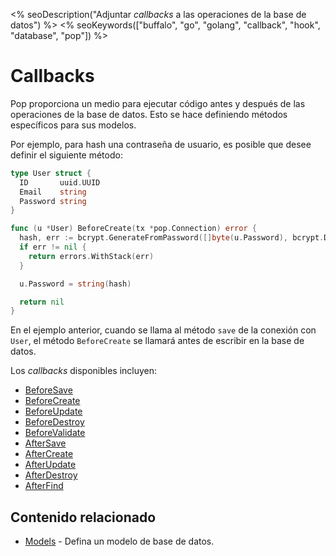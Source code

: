 <% seoDescription("Adjuntar _callbacks_ a las operaciones de la base de datos") %>
<% seoKeywords(["buffalo", "go", "golang", "callback", "hook", "database", "pop"]) %>

# Callbacks

Pop proporciona un medio para ejecutar código antes y después de las operaciones de la base de datos. Esto se hace definiendo métodos específicos para sus modelos.

Por ejemplo, para hash una contraseña de usuario, es posible que desee definir el siguiente método:

```go
type User struct {
  ID       uuid.UUID
  Email    string
  Password string
}

func (u *User) BeforeCreate(tx *pop.Connection) error {
  hash, err := bcrypt.GenerateFromPassword([]byte(u.Password), bcrypt.DefaultCost)
  if err != nil {
    return errors.WithStack(err)
  }

  u.Password = string(hash)

  return nil
}
```

En el ejemplo anterior, cuando se llama al método `save` de la conexión con` User`, el método `BeforeCreate`
se llamará antes de escribir en la base de datos.

Los _callbacks_ disponibles incluyen:

* [BeforeSave](https://godoc.org/github.com/gobuffalo/pop#BeforeSaveable)
* [BeforeCreate](https://godoc.org/github.com/gobuffalo/pop#BeforeCreateable)
* [BeforeUpdate](https://godoc.org/github.com/gobuffalo/pop#BeforeUpdateable)
* [BeforeDestroy](https://godoc.org/github.com/gobuffalo/pop#BeforeDestroyable)
* [BeforeValidate](https://godoc.org/github.com/gobuffalo/pop#BeforeValidateable)
* [AfterSave](https://godoc.org/github.com/gobuffalo/pop#AfterSaveable)
* [AfterCreate](https://godoc.org/github.com/gobuffalo/pop#AfterCreateable)
* [AfterUpdate](https://godoc.org/github.com/gobuffalo/pop#AfterUpdateable)
* [AfterDestroy](https://godoc.org/github.com/gobuffalo/pop#AfterDestroyable)
* [AfterFind](https://godoc.org/github.com/gobuffalo/pop#AfterFindable)

## Contenido relacionado

* [Models](/en/docs/db/models) - Defina un modelo de base de datos.